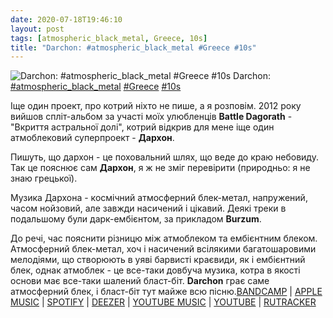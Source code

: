 ```yaml
---
date: 2020-07-18T19:46:10
layout: post
tags: [atmospheric_black_metal, Greece, 10s]
title: "Darchon: #atmospheric_black_metal #Greece #10s"
---
```

![Darchon: #atmospheric_black_metal #Greece #10s](https://res.cloudinary.com/vast-space-unexplored/image/upload/q_auto,dpr_auto,w_auto/photos/photo_1024_18-07-2020_19-46-09.jpg)
Darchon: [#atmospheric_black_metal](/tags/#atmospheric_black_metal) [#Greece](/tags/#Greece) [#10s](/tags/#10s)

Іще один проект, про котрий ніхто не пише, а я розповім. 2012 року вийшов спліт-альбом за участі моїх улюбленців **Battle Dagorath** - &quot;Вкриття астральної долі&quot;, котрий відкрив для мене іще один атмоблековий суперпроект - **Дархон**.

Пишуть, що дархон - це поховальний шлях, що веде до краю небовиду. Так це пояснює сам **Дархон**, я ж не зміг перевірити (природньо: я не знаю грецької).

Музика Дархона - космічний атмосферний блек-метал, напружений, часом нойзовий, але завжди насичений і цікавий. Деякі треки в подальшому були дарк-ембієнтом, за прикладом **Burzum**.

До речі, час пояснити різницю між атмоблеком та ембієнтним блеком. Атмосферний блек-метал, хоч і насичений всілякими багатошаровими мелодіями, що створюють в уяві барвисті краєвиди, як і ембієнтний блек, однак атмоблек - це все-таки довбуча музика, котра в якості основи має все-таки шалений бласт-біт. **Darchon** грає саме атмосферний блек, і бласт-біт тут майже всю пісню.[BANDCAMP](https://kunsthauch.bandcamp.com/album/enshroudment-of-astral-destiny-split) \| [APPLE MUSIC](https://music.apple.com/ru/album/enshroudment-of-astral-destiny/1216665386) \| [SPOTIFY](https://open.spotify.com/album/2jtCj8MM3sCunaP56S8SNw) \| [DEEZER](https://www.deezer.com/album/15734438?utm_source=deezer&amp;utm_content=album-15734438&amp;utm_term=1601611822_1595090655&amp;utm_medium=web) \| [YOUTUBE MUSIC](https://music.youtube.com/playlist?list=OLAK5uy_lBxiXL5eI2odEd32WuaGbvWk6103TcOFo) \| [YOUTUBE](https://www.youtube.com/playlist?list=OLAK5uy_ktGNjwCwgvb_9WVTqU7sDRAwmrKTFRE5Q) \| [RUTRACKER](https://rutracker.org/forum/viewtopic.php?t=4092804)